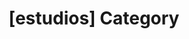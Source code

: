 ---
article_id: 0
description: List of articles under [estudios] category.
image: http://huntingbears.com.ve/static/img/site/mstile-310x310.png
layout: category
slug: estudios
title: '[estudios] Category'
---